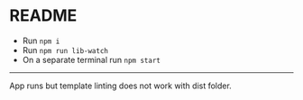 # README

- Run `npm i`
- Run `npm run lib-watch`
- On a separate terminal run `npm start`

------

App runs but template linting does not work with dist folder.
